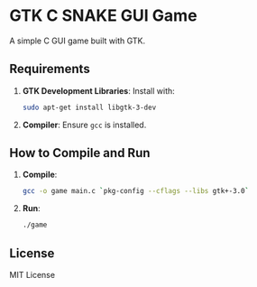 # GTK C SNAKE GUI Game

A simple C GUI game built with GTK.

## Requirements

1. **GTK Development Libraries**: Install with:

    ```bash
    sudo apt-get install libgtk-3-dev
    ```

2. **Compiler**: Ensure `gcc` is installed.

## How to Compile and Run

1. **Compile**:

    ```bash
    gcc -o game main.c `pkg-config --cflags --libs gtk+-3.0`
    ```

2. **Run**:

    ```bash
    ./game
    ```
## License

MIT License
